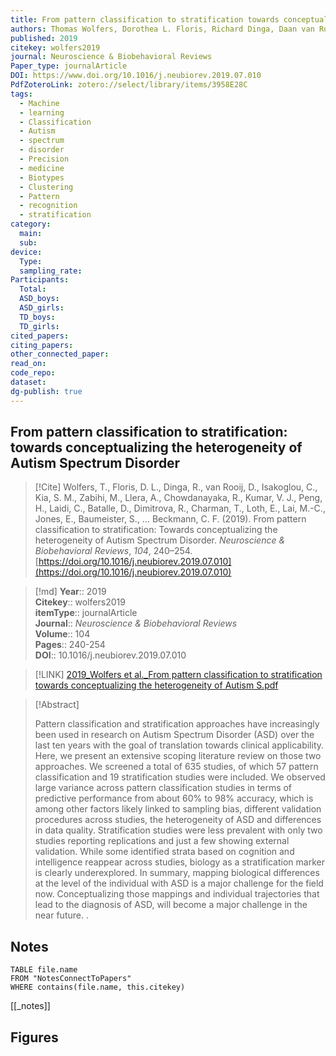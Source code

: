 ```yaml
---
title: From pattern classification to stratification towards conceptualizing the heterogeneity of Autism Spectrum Disorder
authors: Thomas Wolfers, Dorothea L. Floris, Richard Dinga, Daan van Rooij, Christina Isakoglou, Seyed Mostafa Kia, Mariam Zabihi, Alberto Llera, Rajanikanth Chowdanayaka, Vinod J. Kumar, Han Peng, Charles Laidi, Dafnis Batalle, Ralica Dimitrova, Tony Charman, Eva Loth, Meng-Chuan Lai, Emily Jones, Sarah Baumeister, Carolin Moessnang, Tobias Banaschewski, Christine Ecker, Guillaume Dumas, Jonathan O’Muircheartaigh, Declan Murphy, Jan K. Buitelaar, Andre F. Marquand, Christian F. Beckmann
published: 2019
citekey: wolfers2019
journal: Neuroscience & Biobehavioral Reviews
Paper_type: journalArticle
DOI: https://www.doi.org/10.1016/j.neubiorev.2019.07.010
PdfZoteroLink: zotero://select/library/items/3958E28C
tags:
  - Machine
  - learning
  - Classification
  - Autism
  - spectrum
  - disorder
  - Precision
  - medicine
  - Biotypes
  - Clustering
  - Pattern
  - recognition
  - stratification
category:
  main: 
  sub: 
device:
  Type: 
  sampling_rate: 
Participants:
  Total: 
  ASD_boys: 
  ASD_girls: 
  TD_boys: 
  TD_girls: 
cited_papers: 
citing_papers: 
other_connected_paper: 
read_on: 
code_repo: 
dataset: 
dg-publish: true
---
```


## From pattern classification to stratification: towards conceptualizing the heterogeneity of Autism Spectrum Disorder

> [!Cite]
> Wolfers, T., Floris, D. L., Dinga, R., van Rooij, D., Isakoglou, C., Kia, S. M., Zabihi, M., Llera, A., Chowdanayaka, R., Kumar, V. J., Peng, H., Laidi, C., Batalle, D., Dimitrova, R., Charman, T., Loth, E., Lai, M.-C., Jones, E., Baumeister, S., … Beckmann, C. F. (2019). From pattern classification to stratification: Towards conceptualizing the heterogeneity of Autism Spectrum Disorder. _Neuroscience & Biobehavioral Reviews_, _104_, 240–254. [https://doi.org/10.1016/j.neubiorev.2019.07.010](https://doi.org/10.1016/j.neubiorev.2019.07.010)


>[!md]
> **Year**:: 2019   
> **Citekey**:: wolfers2019  
> **itemType**:: journalArticle  
> **Journal**:: *Neuroscience & Biobehavioral Reviews*  
> **Volume**:: 104   
> **Pages**:: 240-254  
> **DOI**:: 10.1016/j.neubiorev.2019.07.010    

> [!LINK] 
> [2019_Wolfers et al._From pattern classification to stratification towards conceptualizing the heterogeneity of Autism S.pdf](zotero://select/library/items/Q52TRYWR)

> [!Abstract]
>
> Pattern classification and stratification approaches have increasingly been used in research on Autism Spectrum Disorder (ASD) over the last ten years with the goal of translation towards clinical applicability. Here, we present an extensive scoping literature review on those two approaches. We screened a total of 635 studies, of which 57 pattern classification and 19 stratification studies were included. We observed large variance across pattern classification studies in terms of predictive performance from about 60% to 98% accuracy, which is among other factors likely linked to sampling bias, different validation procedures across studies, the heterogeneity of ASD and differences in data quality. Stratification studies were less prevalent with only two studies reporting replications and just a few showing external validation. While some identified strata based on cognition and intelligence reappear across studies, biology as a stratification marker is clearly underexplored. In summary, mapping biological differences at the level of the individual with ASD is a major challenge for the field now. Conceptualizing those mappings and individual trajectories that lead to the diagnosis of ASD, will become a major challenge in the near future.
>.
> 


## Notes

```dataview 
TABLE file.name 
FROM "NotesConnectToPapers" 
WHERE contains(file.name, this.citekey)
```

[[_notes]]

## Figures

